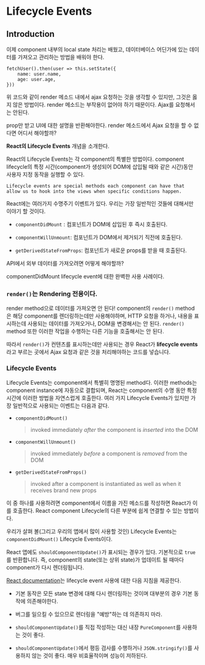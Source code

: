 # Lifecycle Events



## Introduction

이제 component 내부의 local state 처리는 배웠고, 데이터베이스 어딘가에 있는 데이터를 가져오고 관리하는 방법을 배워야 한다.

```react
fetchUser().then(user => this.setState({
	name: user.name,
	age: user.age,
}))
```

위 코드와 같이 render 메소드 내에서 ajax 요청하는 것을 생각할 수 있지만, 그것은 옳지 않은 방법이다. render 메소드는 부작용이 없어야 하기 때문이다. Ajax를 요청해서는 안된다.

prop만 받고 UI에 대한 설명을 반환해야한다. render 메소드에서 Ajax 요청을 할 수 없다면 어디서 해야할까?



**React의 Lifecycle Events** 개념을 소개한다.

React의 Lifecycle Events는 각 component의 특별한 방법이다. component lifecycle의 특정 시간(component가 생성되어 DOM에 삽입될 때와 같은 시간)동안 사용자 지정 동작을 실행할 수 있다. 

```
Lifecycle events are special methods each component can have that allow us to hook into the views when specific conditions happen.
```



React에는 여러가지 수명주기 이벤트가 있다. 우리는 가장 일반적인 것들에 대해서만 이야기 할 것이다.

- `componentDidMount` : 컴포넌트가 DOM에 삽입된 후 즉시 호출된다.
- `componentWillUnmount`: 컴포넌트가 DOM에서 제거되기 직전에 호출된다.

- `getDerivedStateFromProps`: 컴포넌트가 새로운 props를 받을 때 호출된다.



API에서 외부 데이터를 가져오려면 어떻게 해야할까?

componentDidMount lifecycle event에 대한 완벽한 사용 사례이다.



### `render()`는 Rendering 전용이다.

render method으로 데이터를 가져오면 안 된다! component의 `render()` method은 해당 component를 렌더링하는데만 사용해야하며, HTTP 요청을 하거나, 내용을 표시하는데 사용되는 데이터를 가져오거나, DOM을 변경해서는 안 된다. `render()` method 또한 이러한 작업을 수행하는 다른 기능을 호출해서는 안 된다.

따라서 `render()`가 컨텐츠를 표시하는데만 사용되는 경우 React가 **lifecycle events**라고 부르는 곳에서 Ajax 요청과 같은 것을 처리해야하는 코드를 넣습니다.



### Lifecycle Events

Lifecycle Events는 component에서 특별히 명명된 method다. 이러한 methods는 component instance에 자동으로 결합되며, React는 component의 수명 동안 특정 시간에 이러한 방법을 자연스럽게 호출한다. 여러 가지 Lifecycle Events가 있지만 가장 일반적으로 사용되는 이벤트는 다음과 같다.

- `componentDidMount()`

  > invoked immediately *after* the component is *inserted* into the DOM

- `componentWillUnmount()`

  > invoked immediately *before* a component is *removed* from the DOM

- `getDerivedStateFromProps()`

  > invoked after a component is instantiated as well as when it receives brand new props

이 중 하나를 사용하려면 component에서 이름을 가진 메소드를 작성하면 React가 이를 호출한다. React component Lifecycle의 다른 부분에 쉽게 연결할 수 있는 방법이다.



우리가 살펴 볼(그리고 우리의 앱에서 많이 사용할 것인) Lifecycle Events는 `componentDidMount()` Lifecycle Events이다. 

React 앱에도 `shouldComponentUpdate()`가 표시되는 경우가 있다. 기본적으로 `true`를 반환합니다. 즉, component의 state(또는 상위 state)가 업데이트 될 때마다 component가 다시 렌더링됩니다.



[React documentation](https://reactjs.org/docs/react-component.html#shouldcomponentupdate)는 lifecycle event 사용에 대한 다음 지침을 제공한다.

- 기본 동작은 모든 state 변경에 대해 다시 렌더링하는 것이며 대부분의 경우 기본 동작에 의존해야한다.

- 버그를 일으킬 수 있으므로 렌더링을 "예방"하는 데 의존하지 마라.
- `shouldComponentUpdate()`를 직접 작성하는 대신 내장 `PureComponent`를 사용하는 것이 좋다.
- `shouldComponentUpdate()`에서 평등 검사를 수행하거나 `JSON.stringify()`를 사용하지 않는 것이 좋다. 매우 비효율적이며 성능이 저하된다.